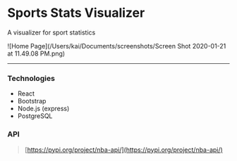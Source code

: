 # Sports Stats Visualizer

A visualizer for sport statistics

![Home Page](/Users/kai/Documents/screenshots/Screen Shot 2020-01-21 at 11.49.08 PM.png)

---

### Technologies
- React
- Bootstrap
- Node.js (express)
- PostgreSQL

### API
> [https://pypi.org/project/nba-api/](https://pypi.org/project/nba-api/)
